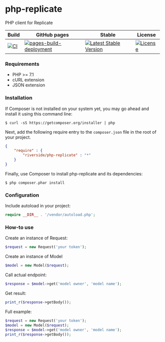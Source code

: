 # php-replicate
PHP client for Replicate

| Build | GitHub pages | Stable | License |
| ----- | ------------ | ------ | ------- |
| [![CI][x1]][y1] | [![pages-build-deployment][x4]][y4] | [![Latest Stable Version][x2]][y2] | [![License][x3]][y3] |

### Requirements
- PHP >= 7.1
- cURL extension
- JSON extension

### Installation
If Composer is not installed on your system yet, you may go ahead and install it using this command line:
```
$ curl -sS https://getcomposer.org/installer | php
```
Next, add the following require entry to the <code>composer.json</code> file in the root of your project.
```json
{
    "require" : {
        "riverside/php-replicate" : "*"
    }
}
```
Finally, use Composer to install php-replicate and its dependencies:
```
$ php composer.phar install 
```

### Configuration
Include autoload in your project: 
```php
require __DIR__ . '/vendor/autoload.php';
```

### How-to use
Create an instance of Request:
```php
$request = new Request('your token');
```

Create an instance of Model
```php
$model = new Model($request);
```

Call actual endpoint:
```php
$response = $model->get('model owner', 'model name');
```

Get result:
```php
print_r($response->getBody());
```

Full example:
```php
$request = new Request('your token');
$model = new Model($request);
$response = $model->get('model owner', 'model name');
print_r($response->getBody());
```

[x1]: https://github.com/riverside/php-replicate/actions/workflows/test.yml/badge.svg
[y1]: https://github.com/riverside/php-replicate/actions/workflows/test.yml
[x2]: https://poser.pugx.org/riverside/php-replicate/v/stable
[y2]: https://packagist.org/packages/riverside/php-replicate
[x3]: https://poser.pugx.org/riverside/php-replicate/license
[y3]: https://packagist.org/packages/riverside/php-replicate
[x4]: https://github.com/riverside/php-replicate/actions/workflows/pages/pages-build-deployment/badge.svg
[y4]: https://github.com/riverside/php-replicate/actions/workflows/pages/pages-build-deployment